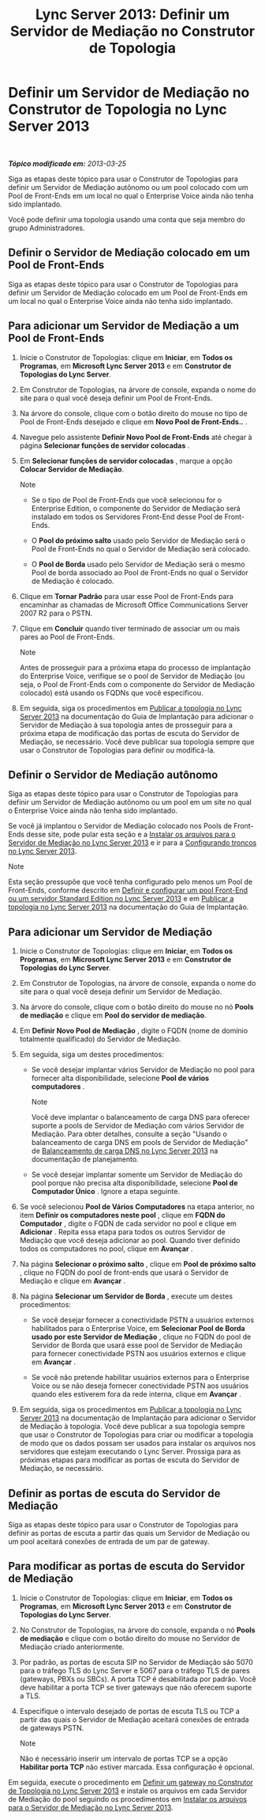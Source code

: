 ﻿---
title: 'Lync Server 2013: Definir um Servidor de Mediação no Construtor de Topologia'
TOCTitle: Definir um Servidor de Mediação no Construtor de Topologia
ms:assetid: 59d8f5ba-5064-4ea5-b4bf-2b9736e0fedd
ms:mtpsurl: https://technet.microsoft.com/pt-br/library/Gg398391(v=OCS.15)
ms:contentKeyID: 49306801
ms.date: 05/19/2016
mtps_version: v=OCS.15
ms.translationtype: HT
---

# Definir um Servidor de Mediação no Construtor de Topologia no Lync Server 2013

 

_**Tópico modificado em:** 2013-03-25_

Siga as etapas deste tópico para usar o Construtor de Topologias para definir um Servidor de Mediação autônomo ou um pool colocado com um Pool de Front-Ends em um local no qual o Enterprise Voice ainda não tenha sido implantado.

Você pode definir uma topologia usando uma conta que seja membro do grupo Administradores.

## Definir o Servidor de Mediação colocado em um Pool de Front-Ends

Siga as etapas deste tópico para usar o Construtor de Topologias para definir um Servidor de Mediação colocado em um Pool de Front-Ends em um local no qual o Enterprise Voice ainda não tenha sido implantado.

## Para adicionar um Servidor de Mediação a um Pool de Front-Ends

1.  Inicie o Construtor de Topologias: clique em **Iniciar**, em **Todos os Programas**, em **Microsoft Lync Server 2013** e em **Construtor de Topologias do Lync Server**.

2.  Em Construtor de Topologias, na árvore de console, expanda o nome do site para o qual você deseja definir um Pool de Front-Ends.

3.  Na árvore do console, clique com o botão direito do mouse no tipo de Pool de Front-Ends desejado e clique em **Novo Pool de Front-Ends..** .

4.  Navegue pelo assistente **Definir Novo Pool de Front-Ends** até chegar à página **Selecionar funções de servidor colocadas** .

5.  Em **Selecionar funções de servidor colocadas** , marque a opção **Colocar Servidor de Mediação**.
    
    > [!NOTE]  
    > <ul><li><p>Se o tipo de Pool de Front-Ends que você selecionou for o Enterprise Edition, o componente do Servidor de Mediação será instalado em todos os Servidores Front-End desse Pool de Front-Ends.</p></li>    
    > <li><p>O <strong>Pool do próximo salto</strong> usado pelo Servidor de Mediação será o Pool de Front-Ends no qual o Servidor de Mediação será colocado.</p></li>    
    > <li><p>O <strong>Pool de Borda</strong> usado pelo Servidor de Mediação será o mesmo Pool de borda associado ao Pool de Front-Ends no qual o Servidor de Mediação é colocado.</p></li>    </ul>


6.  Clique em **Tornar Padrão** para usar esse Pool de Front-Ends para encaminhar as chamadas de Microsoft Office Communications Server 2007 R2 para o PSTN.

7.  Clique em **Concluir** quando tiver terminado de associar um ou mais pares ao Pool de Front-Ends.
    
    > [!NOTE]  
    > Antes de prosseguir para a próxima etapa do processo de implantação do Enterprise Voice, verifique se o pool de Servidor de Mediação (ou seja, o Pool de Front-Ends com o componente do Servidor de Mediação colocado) está usando os FQDNs que você especificou.

8.  Em seguida, siga os procedimentos em [Publicar a topologia no Lync Server 2013](lync-server-2013-publish-the-topology.md) na documentação do Guia de Implantação para adicionar o Servidor de Mediação à sua topologia antes de prosseguir para a próxima etapa de modificação das portas de escuta do Servidor de Mediação, se necessário. Você deve publicar sua topologia sempre que usar o Construtor de Topologias para definir ou modificá-la.

## Definir o Servidor de Mediação autônomo

Siga as etapas deste tópico para usar o Construtor de Topologias para definir um Servidor de Mediação autônomo ou um pool em um site no qual o Enterprise Voice ainda não tenha sido implantado.

Se você já implantou o Servidor de Mediação colocado nos Pools de Front-Ends desse site, pode pular esta seção e a [Instalar os arquivos para o Servidor de Mediação no Lync Server 2013](lync-server-2013-install-the-files-for-mediation-server.md) e ir para a [Configurando troncos no Lync Server 2013](lync-server-2013-configuring-trunks.md).

> [!NOTE]  
> Esta seção pressupõe que você tenha configurado pelo menos um Pool de Front-Ends, conforme descrito em <a href="lync-server-2013-define-and-configure-a-front-end-pool-or-standard-edition-server.md">Definir e configurar um pool Front-End ou um servidor Standard Edition no Lync Server 2013</a> e em <a href="lync-server-2013-publish-the-topology.md">Publicar a topologia no Lync Server 2013</a> na documentação do Guia de Implantação.

## Para adicionar um Servidor de Mediação

1.  Inicie o Construtor de Topologias: clique em **Iniciar**, em **Todos os Programas**, em **Microsoft Lync Server 2013** e em **Construtor de Topologias do Lync Server**.

2.  Em Construtor de Topologias, na árvore de console, expanda o nome do site para o qual você deseja definir um Servidor de Mediação.

3.  Na árvore do console, clique com o botão direito do mouse no nó **Pools de mediação** e clique em **Pool do servidor de mediação**.

4.  Em **Definir Novo Pool de Mediação** , digite o FQDN (nome de domínio totalmente qualificado) do Servidor de Mediação.

5.  Em seguida, siga um destes procedimentos:
    
      - Se você desejar implantar vários Servidor de Mediação no pool para fornecer alta disponibilidade, selecione **Pool de vários computadores** .
        
        > [!NOTE]  
        > Você deve implantar o balanceamento de carga DNS para oferecer suporte a pools de Servidor de Mediação com vários Servidor de Mediação. Para obter detalhes, consulte a seção &quot;Usando o balanceamento de carga DNS em pools de Servidor de Mediação&quot; de <a href="lync-server-2013-dns-load-balancing.md">Balanceamento de carga DNS no Lync Server 2013</a> na documentação de planejamento.    
      - Se você desejar implantar somente um Servidor de Mediação do pool porque não precisa alta disponibilidade, selecione **Pool de Computador Único** . Ignore a etapa seguinte.

6.  Se você selecionou **Pool de Vários Computadores** na etapa anterior, no item **Definir os computadores neste pool** , clique em **FQDN do Computador** , digite o FQDN de cada servidor no pool e clique em **Adicionar** . Repita essa etapa para todos os outros Servidor de Mediação que você deseja adicionar ao pool. Quando tiver definido todos os computadores no pool, clique em **Avançar** .

7.  Na página **Selecionar o próximo salto** , clique em **Pool de próximo salto** , clique no FQDN do pool de front-ends que usará o Servidor de Mediação e clique em **Avançar** .

8.  Na página **Selecionar um Servidor de Borda** , execute um destes procedimentos:
    
      - Se você desejar fornecer a conectividade PSTN a usuários externos habilitados para o Enterprise Voice, em **Selecionar Pool de Borda usado por este Servidor de Mediação** , clique no FQDN do pool de Servidor de Borda que usará esse pool de Servidor de Mediação para fornecer conectividade PSTN aos usuários externos e clique em **Avançar** .
    
      - Se você não pretende habilitar usuários externos para o Enterprise Voice ou se não deseja fornecer conectividade PSTN aos usuários quando eles estiverem fora da rede interna, clique em **Avançar** .

9.  Em seguida, siga os procedimentos em [Publicar a topologia no Lync Server 2013](lync-server-2013-publish-the-topology.md) na documentação de Implantação para adicionar o Servidor de Mediação à topologia. Você deve publicar a sua topologia sempre que usar o Construtor de Topologias para criar ou modificar a topologia de modo que os dados possam ser usados para instalar os arquivos nos servidores que estejam executando o Lync Server. Prossiga para as próximas etapas para modificar as portas de escuta do Servidor de Mediação, se necessário.

## Definir as portas de escuta do Servidor de Mediação

Siga as etapas deste tópico para usar o Construtor de Topologias para definir as portas de escuta a partir das quais um Servidor de Mediação ou um pool aceitará conexões de entrada de um par de gateway.

## Para modificar as portas de escuta do Servidor de Mediação

1.  Inicie o Construtor de Topologias: clique em **Iniciar**, em **Todos os Programas**, em **Microsoft Lync Server 2013** e em **Construtor de Topologias do Lync Server**.

2.  No Construtor de Topologias, na árvore do console, expanda o nó **Pools de mediação** e clique com o botão direito do mouse no Servidor de Mediação criado anteriormente.

3.  Por padrão, as portas de escuta SIP no Servidor de Mediação são 5070 para o tráfego TLS do Lync Server e 5067 para o tráfego TLS de pares (gateways, PBXs ou SBCs). A porta TCP é desabilitada por padrão. Você deve habilitar a porta TCP se tiver gateways que não oferecem suporte a TLS.

4.  Especifique o intervalo desejado de portas de escuta TLS ou TCP a partir das quais o Servidor de Mediação aceitará conexões de entrada de gateways PSTN.
    
    > [!NOTE]  
    > Não é necessário inserir um intervalo de portas TCP se a opção <strong>Habilitar porta TCP</strong> não estiver marcada. Essa configuração é opcional.

Em seguida, execute o procedimento em [Definir um gateway no Construtor de Topologia no Lync Server 2013](lync-server-2013-define-a-gateway-in-topology-builder.md) e instale os arquivos em cada Servidor de Mediação do pool seguindo os procedimentos em [Instalar os arquivos para o Servidor de Mediação no Lync Server 2013](lync-server-2013-install-the-files-for-mediation-server.md).

